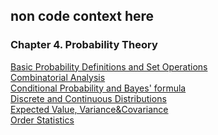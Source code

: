 ## non code context here

### Chapter 4. Probability Theory
[Basic Probability Definitions and Set Operations](Questions2.md)\
[Combinatorial Analysis](Questions2.md)\
[Conditional Probability and Bayes' formula](Questions3.md)\
[Discrete and Continuous Distributions](Questions4.md)\
[Expected Value, Variance&Covariance](Questions4.md)\
[Order Statistics](Questions4.md)
 
 
